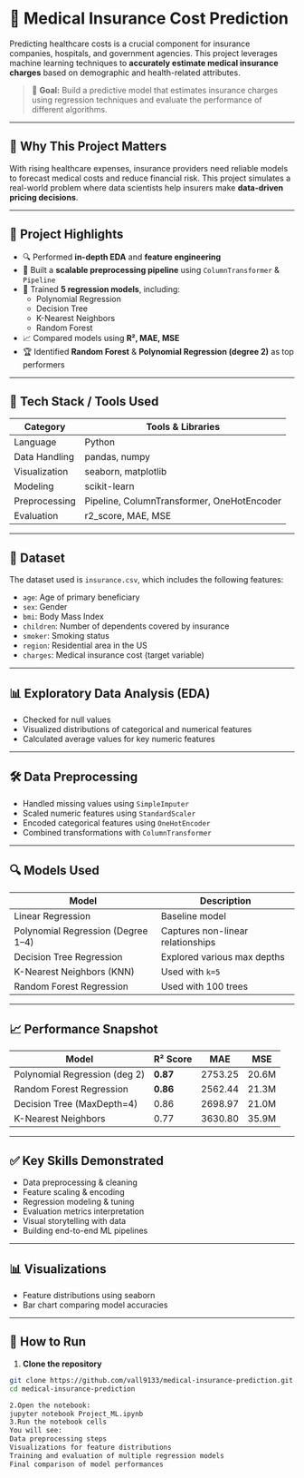 # 🏥 Medical Insurance Cost Prediction

Predicting healthcare costs is a crucial component for insurance companies, hospitals, and government agencies. This project leverages machine learning techniques to **accurately estimate medical insurance charges** based on demographic and health-related attributes.

> 📌 **Goal:** Build a predictive model that estimates insurance charges using regression techniques and evaluate the performance of different algorithms.

---

## 🧠 Why This Project Matters

With rising healthcare expenses, insurance providers need reliable models to forecast medical costs and reduce financial risk. This project simulates a real-world problem where data scientists help insurers make **data-driven pricing decisions**.

---

## 🚀 Project Highlights

- 🔍 Performed **in-depth EDA** and **feature engineering**
- 🔄 Built a **scalable preprocessing pipeline** using `ColumnTransformer` & `Pipeline`
- 🧠 Trained **5 regression models**, including:
  - Polynomial Regression
  - Decision Tree
  - K-Nearest Neighbors
  - Random Forest
- 📈 Compared models using **R², MAE, MSE**
- 🏆 Identified **Random Forest** & **Polynomial Regression (degree 2)** as top performers

---

## 🧰 Tech Stack / Tools Used

| Category         | Tools & Libraries        |
|------------------|--------------------------|
| Language         | Python                   |
| Data Handling    | pandas, numpy            |
| Visualization    | seaborn, matplotlib      |
| Modeling         | scikit-learn             |
| Preprocessing    | Pipeline, ColumnTransformer, OneHotEncoder |
| Evaluation       | r2_score, MAE, MSE       |

---

## 📁 Dataset

The dataset used is `insurance.csv`, which includes the following features:
- `age`: Age of primary beneficiary
- `sex`: Gender
- `bmi`: Body Mass Index
- `children`: Number of dependents covered by insurance
- `smoker`: Smoking status
- `region`: Residential area in the US
- `charges`: Medical insurance cost (target variable)

---

## 📊 Exploratory Data Analysis (EDA)

- Checked for null values
- Visualized distributions of categorical and numerical features
- Calculated average values for key numeric features

---

## 🛠️ Data Preprocessing

- Handled missing values using `SimpleImputer`
- Scaled numeric features using `StandardScaler`
- Encoded categorical features using `OneHotEncoder`
- Combined transformations with `ColumnTransformer`

---

## 🔍 Models Used

| Model                            | Description                               |
|----------------------------------|-------------------------------------------|
| Linear Regression                | Baseline model                            |
| Polynomial Regression (Degree 1–4) | Captures non-linear relationships       |
| Decision Tree Regression         | Explored various max depths               |
| K-Nearest Neighbors (KNN)        | Used with `k=5`                           |
| Random Forest Regression         | Used with 100 trees                       |

---

## 📈 Performance Snapshot

| Model                          | R² Score | MAE     | MSE        |
|-------------------------------|----------|---------|------------|
| Polynomial Regression (deg 2) | **0.87** | 2753.25 | 20.6M      |
| Random Forest Regression      | **0.86** | 2562.44 | 21.3M      |
| Decision Tree (MaxDepth=4)    | 0.86     | 2698.97 | 21.0M      |
| K-Nearest Neighbors           | 0.77     | 3630.80 | 35.9M      |

---

## ✅ Key Skills Demonstrated

- Data preprocessing & cleaning  
- Feature scaling & encoding  
- Regression modeling & tuning  
- Evaluation metrics interpretation  
- Visual storytelling with data  
- Building end-to-end ML pipelines  

---

## 📊 Visualizations

- Feature distributions using seaborn  
- Bar chart comparing model accuracies  

---

## 📂 How to Run

1. **Clone the repository**
```bash
git clone https://github.com/vall9133/medical-insurance-prediction.git
cd medical-insurance-prediction

2.Open the notebook:
jupyter notebook Project_ML.ipynb
3.Run the notebook cells
You will see:
Data preprocessing steps
Visualizations for feature distributions
Training and evaluation of multiple regression models
Final comparison of model performances
